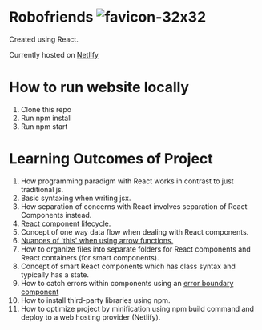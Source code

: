 # Robofriends ![favicon-32x32](https://user-images.githubusercontent.com/103726434/174033914-1d3a9ccc-4a69-4af7-ba3f-f723422b8d3b.png)

Created using React.

Currently hosted on [Netlify](https://weird-robofriends.netlify.app/)

# How to run website locally 

1. Clone this repo
2. Run npm install
3. Run npm start

# Learning Outcomes of Project

1. How programming paradigm with React works in contrast to just traditional js.
2. Basic syntaxing when writing jsx.
3. How separation of concerns with React involves separation of React Components instead.
4. [React component lifecycle.](https://reactjs.org/docs/react-component.html)
5. Concept of one way data flow when dealing with React components.
6. [Nuances of 'this' when using arrow functions.](https://reactjs.org/docs/handling-events.html)
7. How to organize files into separate folders for React components and React containers (for smart components).
8. Concept of smart React components which has class syntax and typically has a state.
9. How to catch errors within components using an [error boundary component](https://reactjs.org/docs/error-boundaries.html)
10. How to install third-party libraries using npm.
11. How to optimize project by minification using npm build command and deploy to a web hosting provider (Netlify).
